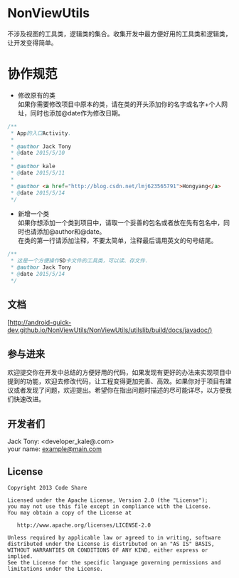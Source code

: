# NonViewUtils
不涉及视图的工具类，逻辑类的集合。收集开发中最方便好用的工具类和逻辑类，让开发变得简单。  

# 协作规范  
- 修改原有的类  
如果你需要修改项目中原本的类，请在类的开头添加你的名字或名字+个人网址，同时也添加@date作为修改日期。  
```java
/**
 * App的入口Activity.
 * 
 * @author Jack Tony
 * @date 2015/5/10
 * 
 * @author kale
 * @date 2015/5/11
 * 
 * @author <a href="http://blog.csdn.net/lmj623565791">Hongyang</a>
 * @date 2015/5/14
 */
```
-  新增一个类  
如果你想添加一个类到项目中，请取一个妥善的包名或者放在先有包名中，同时也请添加@author和@date。  
在类的第一行请添加注释，不要太简单，注释最后请用英文的句号结尾。    
```java
/**
 * 这是一个方便操作SD卡文件的工具类，可以读、存文件.
 * @author Jack Tony
 * @date 2015/5/14
 */
```
## 文档  
[[http://android-quick-dev.github.io/NonViewUtils/NonViewUtils/utilslib/build/docs/javadoc/)]([http://android-quick-dev.github.io/NonViewUtils/javadoc/](http://android-quick-dev.github.io/NonViewUtils/javadoc/) "开发文档")

## 参与进来
欢迎提交你在开发中总结的方便好用的代码，如果发现有更好的办法来实现项目中提到的功能，欢迎去修改代码，让工程变得更加完善、高效。如果你对于项目有建议或者发现了问题，欢迎提出。希望你在指出问题时描述的尽可能详尽，以方便我们快速改进。

## 开发者们

Jack Tony: <developer_kale@.com>  
your name: <example@main.com>

## License

    Copyright 2013 Code Share

    Licensed under the Apache License, Version 2.0 (the "License");
    you may not use this file except in compliance with the License.
    You may obtain a copy of the License at

       http://www.apache.org/licenses/LICENSE-2.0

    Unless required by applicable law or agreed to in writing, software
    distributed under the License is distributed on an "AS IS" BASIS,
    WITHOUT WARRANTIES OR CONDITIONS OF ANY KIND, either express or implied.
    See the License for the specific language governing permissions and
    limitations under the License.




